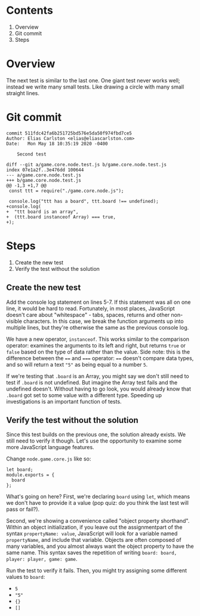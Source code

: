# Contents
1. Overview
2. Git commit
3. Steps

# Overview
The next test is similar to the last one. One giant test never works well; instead we write many small tests. Like drawing a circle with many small straight lines. 

# Git commit
```
commit 511fdc42fa6b251725bd576e5da50f974fbd7ce5
Author: Elias Carlston <elias@eliascarlston.com>
Date:   Mon May 18 10:35:19 2020 -0400

    Second test

diff --git a/game.core.node.test.js b/game.core.node.test.js
index 07e1a2f..3e476dd 100644
--- a/game.core.node.test.js
+++ b/game.core.node.test.js
@@ -1,3 +1,7 @@
 const ttt = require("./game.core.node.js");

 console.log("ttt has a board", ttt.board !== undefined);
+console.log(
+  "ttt board is an array",
+  (ttt.board instanceof Array) === true,
+);
```

# Steps
1. Create the new test
2. Verify the test without the solution

## Create the new test
Add the console log statement on lines 5-7. If this statement was all on one line, it would be hard to read. Fortunately, in most places, JavaScript doesn't care about "whitespace" - tabs, spaces, returns and other non-visible characters. In this case, we break the function arguments up into multiple lines, but they're otherwise the same as the previous console log.

We have a new operator, `instanceof`. This works similar to the comparison operator: examines the arguments to its left and right, but returns `true` or `false` based on the type of data rather than the value. Side note: this is the difference between the `==` and `===` operator: `==` doesn't compare data types, and so will return a text `"5"` as being equal to a number `5`.

If we're testing that `.board` is an Array, you might say we don't still need to test if `.board` is not undefined. But imagine the Array test fails and the undefined doesn't. Without having to go look, you would already know that `.board` got set to some value with a different type. Speeding up investigations is an important function of tests.

## Verify the test without the solution
Since this test builds on the previous one, the solution already exists. We still need to verify it though. Let's use the opportunity to examine some more JavaScript language features. 

Change `node.game.core.js` like so:
```
let board;
module.exports = {
  board
};
```

What's going on here? First, we're declaring `board` using `let`, which means we don't have to provide it a value (pop quiz: do you think the last test will pass or fail?).

Second, we're showing a convenience called "object property shorthand". Within an object initialization, if you leave out the assignmentpart of the syntax `propertyName: value`, JavaScript will look for a variable named `propertyName`, and include that variable. Objects are often composed of many variables, and you almost always want the object property to have the same name. This syntax saves the repetition of writing `board: board, player: player, game: game`.

Run the test to verify it fails. Then, you might try assigning some different values to `board`: 
- `5`
- `"5"`
- `{}`
- `[]`
